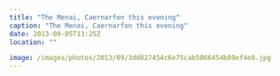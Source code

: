 ```yaml
---
title: "The Menai, Caernarfon this evening"
caption: "The Menai, Caernarfon this evening"
date: 2013-09-05T13:25Z
location: ""

image: /images/photos/2013/09/3dd027454c6e75cab5066454b09ef4e0.jpg
---
```

